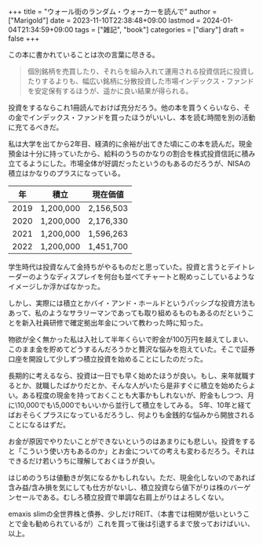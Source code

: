 +++
title = "ウォール街のランダム・ウォーカーを読んで"
author = ["Marigold"]
date = 2023-11-10T22:38:48+09:00
lastmod = 2024-01-04T21:34:59+09:00
tags = ["雑記", "book"]
categories = ["diary"]
draft = false
+++

この本に書かれていることは次の言葉に尽きる。

> 個別銘柄を売買したり、それらを組み入れて運用される投資信託に投資したりするよりも、幅広い銘柄に分散投資した市場インデックス・ファンドを安定保有するほうが、遥かに良い結果が得られる。

投資をするならこれ1冊読んでおけば充分だろう。他の本を買うくらいなら、その金でインデックス・ファンドを買ったほうがいいし、本を読む時間を別の活動に充てるべきだ。

私は大学を出てから2年目、経済的に余裕が出てきた頃にこの本を読んだ。現金預金は十分に持っていたから、給料のうちのかなりの割合を株式投資信託に積み立てるようにした。市場全体が好調だったというのもあるのだろうが、NISAの積立はかなりのプラスになっている。

| 年   | 積立      | 現在価値  |
|-----|---------|-------|
| 2019 | 1,200,000 | 2,156,503 |
| 2020 | 1,200,000 | 2,176,330 |
| 2021 | 1,200,000 | 1,596,263 |
| 2022 | 1,200,000 | 1,451,700 |

学生時代は投資なんて金持ちがやるものだと思っていた。投資と言うとデイトレーダーのようなディスプレイを何台も並べてチャートと睨めっこしているようなイメージしか浮かばなかった。

しかし、実際には積立とかバイ・アンド・ホールドというパッシブな投資方法もあって、私のようなサラリーマンであっても取り組めるものもあるのだということを新入社員研修で確定拠出年金について教わった時に知った。

物欲が全く無かった私は入社して半年くらいで貯金が100万円を越えてしまい、このまま金を貯めてどうするんだろうかと贅沢な悩みを抱えていた。そこで証券口座を開設して少しずつ積立投資を始めることにしたのだった。

長期的に考えるなら、投資は一日でも早く始めたほうが良い。もし、来年就職するとか、就職したばかりだとか、そんな人がいたら是非すぐに積立を始めたらよい。ある程度の現金を持っておくことも大事かもしれないが、貯金もしつつ、月に\\10,000でも\\5,000でもいいから並行して積立をしてみる。
5年、10年と経てばおそらくプラスになっているだろうし、何よりも金銭的な悩みから開放されることになるはずだ。

お金が原因でやりたいことができないというのはあまりにも悲しい。投資をすると「こういう使い方もあるのか」とお金についての考えも変わるだろう。それはできるだけ若いうちに理解しておくほうが良い。

はじめのうちは値動きが気になるかもしれない。ただ、現金化しないのであれば含み益/含み損を気にしても仕方がないし、積立投資なら値下がりは株のバーゲンセールである。むしろ積立投資で単調な右肩上がりはよろしくない。

emaxis slimの全世界株と債券、少しだけREIT、（本書では相関が低いということで金も勧められているが）これを買って後は引退するまで放っておけばいい、以上。
